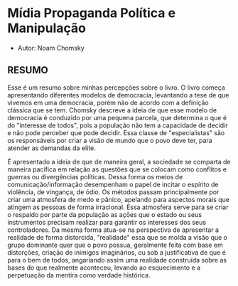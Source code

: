 # Mídia Propaganda Política e Manipulação
* Autor: Noam Chomsky

## RESUMO
Esse é um resumo sobre minhas percepções sobre o livro. O livro começa apresentando diferentes modelos de democracia, levantando a tese de que vivemos em uma democracia, porém não de acordo com a definição clássica que se tem. Chomsky descreve a ideia de que esse modelo de democracia é conduzido por uma pequena parcela, que determina o que é do "interesse de todos", pois a população não tem a capacidade de decidir e não pode perceber que pode decidir. Essa classe de "especialistas" são os responsáveis por criar a visão de mundo que o povo deve ter, para atender as demandas da elite.

É apresentado a ideia de que de maneira geral, a sociedade se comparta de maneira pacífica em relação as questões que se colocam como conflitos e guerras ou divergências políticas. Dessa forma os meios de comunicação/informação desempenham o papel de incitar o espírito de violência, de vingança, de ódio. Os métodos passam principalmente por criar uma atmosfera de medo e pânico, apelando para aspectos morais que atingem as pessoas de forma irracional. Essa atmosfera serve para se criar o respaldo por parte da população as ações que o estado ou seus instrumentos precisam realizar para garantir os interesses dos seus controladores. Da mesma forma atua-se na perspectiva de apresentar a realidade de forma distorcida, "realidade" essa que se molda a visão que o grupo dominante quer que o povo possua, geralmente feita com base em distorções, criação de inimigos imaginários, ou sob a justificativa de que é para o bem de todos, angariando assim uma realidade construída sobre as bases do que realmente aconteceu, levando ao esquecimento e a perpetuação da mentira como verdade histórica.